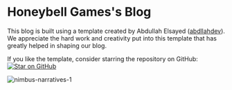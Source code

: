 # Honeybell Games's Blog

This blog is built using a template created by Abdullah Elsayed ([abdllahdev](https://github.com/abdllahdev)).
We appreciate the hard work and creativity put into this template that has greatly helped in shaping our blog.

If you like the template, consider starring the repository on GitHub: [![Star on GitHub](https://img.shields.io/github/stars/username/repository.svg?style=social&label=Star)](https://github.com/abdllahdev/nimbus-narratives)

![nimbus-narratives-1](https://github.com/abdllahdev/nimbus-narratives/assets/11673834/8e482adb-d1aa-424c-94d3-b8f930f7e67d)